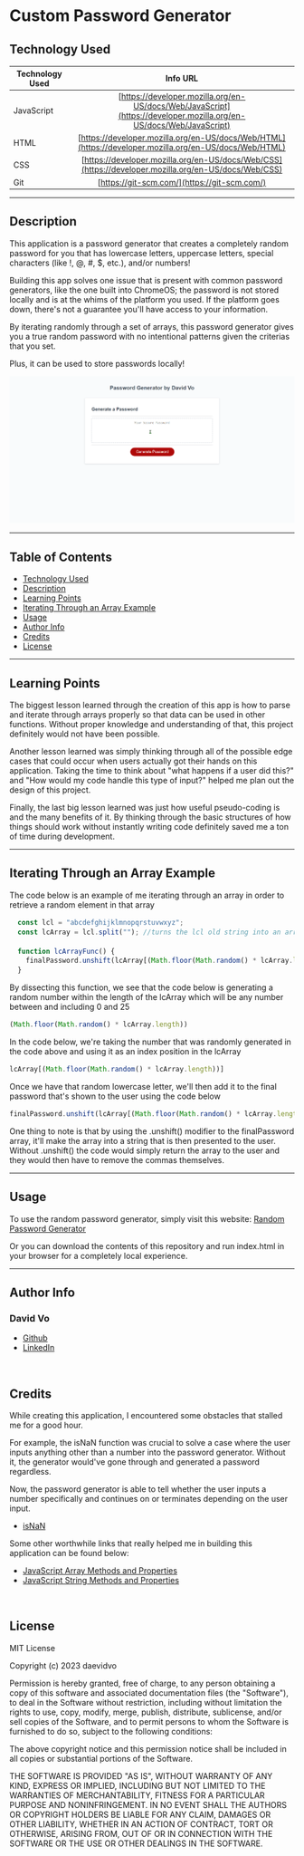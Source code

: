 # Custom Password Generator

## Technology Used

| Technology Used         | Info URL           | 
| ------------- |:-------------:| 
| JavaScript | [https://developer.mozilla.org/en-US/docs/Web/JavaScript](https://developer.mozilla.org/en-US/docs/Web/JavaScript)     |  
| HTML    | [https://developer.mozilla.org/en-US/docs/Web/HTML](https://developer.mozilla.org/en-US/docs/Web/HTML) | 
| CSS     | [https://developer.mozilla.org/en-US/docs/Web/CSS](https://developer.mozilla.org/en-US/docs/Web/CSS)      |   
| Git | [https://git-scm.com/](https://git-scm.com/)     |  

---

## Description

This application is a password generator that creates a completely random password for you that has lowercase letters, uppercase letters, special characters (like !, @, #, $, etc.), and/or numbers!

Building this app solves one issue that is present with common password generators, like the one built into ChromeOS; the password is not stored locally and is at the whims of the platform you used. If the platform goes down, there's not a guarantee you'll have access to your information. 

By iterating randomly through a set of arrays, this password generator gives you a true random password with no intentional patterns given the criterias that you set. 

Plus, it can be used to store passwords locally!

![Password Generator Usage Example](password_gen_example.gif)

---

## Table of Contents

* [Technology Used](#technology-used)
* [Description](#description)
* [Learning Points](#learning-points)
* [Iterating Through an Array Example](#iterating-through-an-array-example)
* [Usage](#usage)
* [Author Info](#author-info)
* [Credits](#credits)
* [License](#license)

---

## Learning Points

The biggest lesson learned through the creation of this app is how to parse and iterate through arrays properly so that data can be used in other functions. Without proper knowledge and understanding of that, this project definitely would not have been possible.

Another lesson learned was simply thinking through all of the possible edge cases that could occur when users actually got their hands on this application. Taking the time to think about "what happens if a user did this?" and "How would my code handle this type of input?" helped me plan out the design of this project.

Finally, the last big lesson learned was just how useful pseudo-coding is and the many benefits of it. By thinking through the basic structures of how things should work without instantly writing code definitely saved me a ton of time during development.

---

## Iterating Through an Array Example

The code below is an example of me iterating through an array in order to retrieve a random element in that array

```JavaScript
  const lcl = "abcdefghijklmnopqrstuvwxyz";
  const lcArray = lcl.split(""); //turns the lcl old string into an array

  function lcArrayFunc() {
    finalPassword.unshift(lcArray[(Math.floor(Math.random() * lcArray.length))]);
  }
```

By dissecting this function, we see that the code below is generating a random number within the length of the lcArray which will be any number between and including 0 and 25 

```JavaScript
(Math.floor(Math.random() * lcArray.length))
```

In the code below, we're taking the number that was randomly generated in the code above and using it as an index position in the lcArray

```JavaScript
lcArray[(Math.floor(Math.random() * lcArray.length))]
```

Once we have that random lowercase letter, we'll then add it to the final password that's shown to the user using the code below

```JavaScript
finalPassword.unshift(lcArray[(Math.floor(Math.random() * lcArray.length))]);
```

One thing to note is that by using the .unshift() modifier to the finalPassword array, it'll make the array into a string that is then presented to the user. Without .unshift() the code would simply return the array to the user and they would then have to remove the commas themselves.

---

## Usage

To use the random password generator, simply visit this website: [Random Password Generator](https://daevidvo.github.io/Custom-Password-Generator/)

Or you can download the contents of this repository and run index.html in your browser for a completely local experience.

---

## Author Info

### **David Vo**

* [Github](https://www.github.com/daevidvo)
* [LinkedIn](https://www.linkedin.com/in/daevidvo)

<br>

## Credits

While creating this application, I encountered some obstacles that stalled me for a good hour. 

For example, the isNaN function was crucial to solve a case where the user inputs anything other than a number into the password generator. Without it, the generator would've gone through and generated a password regardless. 

Now, the password generator is able to tell whether the user inputs a number specifically and continues on or terminates depending on the user input.

* [isNaN](https://developer.mozilla.org/en-US/docs/Web/JavaScript/Reference/Global_Objects/isNaN)

Some other worthwhile links that really helped me in building this application can be found below: 

* [JavaScript Array Methods and Properties](https://www.w3schools.com/jsref/jsref_obj_array.asp)
* [JavaScript String Methods and Properties](https://www.w3schools.com/jsref/jsref_obj_string.asp)

<br>

## License

MIT License

Copyright (c) 2023 daevidvo

Permission is hereby granted, free of charge, to any person obtaining a copy
of this software and associated documentation files (the "Software"), to deal
in the Software without restriction, including without limitation the rights
to use, copy, modify, merge, publish, distribute, sublicense, and/or sell
copies of the Software, and to permit persons to whom the Software is
furnished to do so, subject to the following conditions:

The above copyright notice and this permission notice shall be included in all
copies or substantial portions of the Software.

THE SOFTWARE IS PROVIDED "AS IS", WITHOUT WARRANTY OF ANY KIND, EXPRESS OR
IMPLIED, INCLUDING BUT NOT LIMITED TO THE WARRANTIES OF MERCHANTABILITY,
FITNESS FOR A PARTICULAR PURPOSE AND NONINFRINGEMENT. IN NO EVENT SHALL THE
AUTHORS OR COPYRIGHT HOLDERS BE LIABLE FOR ANY CLAIM, DAMAGES OR OTHER
LIABILITY, WHETHER IN AN ACTION OF CONTRACT, TORT OR OTHERWISE, ARISING FROM,
OUT OF OR IN CONNECTION WITH THE SOFTWARE OR THE USE OR OTHER DEALINGS IN THE
SOFTWARE.